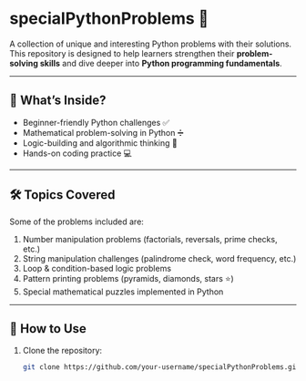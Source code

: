 # specialPythonProblems 🚀

A collection of unique and interesting Python problems with their solutions.  
This repository is designed to help learners strengthen their **problem-solving skills** and dive deeper into **Python programming fundamentals**.

---

## 📌 What’s Inside?
- Beginner-friendly Python challenges ✅
- Mathematical problem-solving in Python ➗
- Logic-building and algorithmic thinking 🧠
- Hands-on coding practice 💻

---

## 🛠️ Topics Covered
Some of the problems included are:
1. Number manipulation problems (factorials, reversals, prime checks, etc.)
2. String manipulation challenges (palindrome check, word frequency, etc.)
3. Loop & condition-based logic problems
4. Pattern printing problems (pyramids, diamonds, stars ⭐)
5. Special mathematical puzzles implemented in Python

---

## 🚀 How to Use
1. Clone the repository:
   ```bash
   git clone https://github.com/your-username/specialPythonProblems.git
